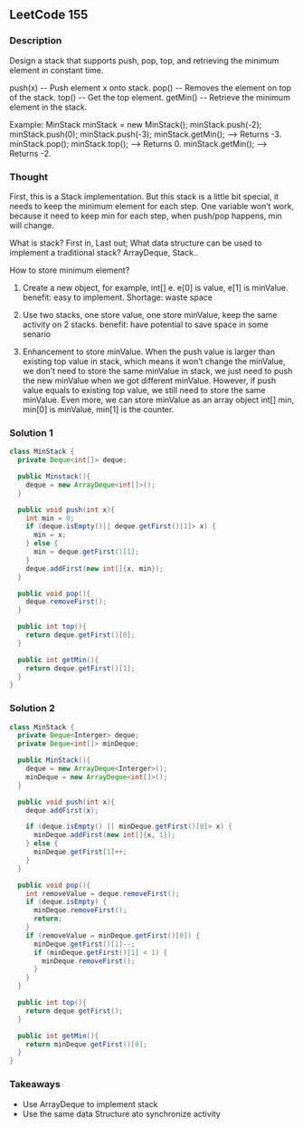 ## LeetCode 155

### Description
Design a stack that supports push, pop, top, and retrieving the minimum element in constant time.

push(x) -- Push element x onto stack.
pop() -- Removes the element on top of the stack.
top() -- Get the top element.
getMin() -- Retrieve the minimum element in the stack.

Example:
MinStack minStack = new MinStack();
minStack.push(-2);
minStack.push(0);
minStack.push(-3);
minStack.getMin();   --> Returns -3.
minStack.pop();
minStack.top();      --> Returns 0.
minStack.getMin();   --> Returns -2.

### Thought
First,	this	is	a	Stack	implementation. But	this	stack	is	a
little	bit	special,	it	needs	to	keep	the	minimum element
for	each	step.	One	variable won’t	work,	because	it	need
to	keep	min	for	each	step,	when	push/pop	happens,	min
will	change.

What	is	stack?	First	in,	Last	out;
What	data	structure	can	be	used	to implement	a
traditional	stack?	 ArrayDeque,	Stack..

How	to	store	minimum element?
1. Create	a	new	object,	for	example,	int[]	e.	e[0] is
value,	e[1]	is	minValue. benefit: easy	to
implement.	Shortage: waste	space

2. Use	two	stacks, one	store	value,	one	store
minValue,	 keep	the	same	activity	on	2	stacks.
benefit: have	potential	to	save	space	in	some
senario

3. Enhancement	to	store	minValue.
When	the	push	value is	larger	than	existing	top
value	in	stack,	which	means	it	won’t change	the
minValue,	we	don’t	need	to	store	the	same
minValue	in	stack,	we	just	need	to	push	the	new
minValue	when	we	got	different	minValue.
However,	if	push	value	equals	to	existing	top
value,	we	still	need	to	store	the	same	minValue.
Even	more,	we	can	store	minValue	as	an	array
object	int[]	min,	min[0]	is	minValue,	min[1]	is	the
counter.

### Solution 1
```java
class MinStack {
  private Deque<int[]> deque;

  public Minstack(){
    deque = new ArrayDeque<int[]>();
  }

  public void push(int x){
    int min = 0;
    if (deque.isEmpty()|| deque.getFirst()[1]> x) {
      min = x;
    } else {
      min = deque.getFirst()[1];
    }
    deque.addFirst(new int[]{x, min});
  }

  public void pop(){
    deque.removeFirst();
  }

  public int top(){
    return deque.getFirst()[0];
  }

  public int getMin(){
    return deque.getFirst()[1];
  }
}
```

### Solution 2
```java
class MinStack {
  private Deque<Interger> deque;
  private Deque<int[]> minDeque;

  public MinStack(){
    deque = new ArrayDeque<Interger>();
    minDeque = new ArrayDeque<int[]>();
  }

  public void push(int x){
    deque.addFirst(x);

    if (deque.isEmpty() || minDeque.getFirst()[0]> x) {
      minDeque.addFirst(new int[]{x, 1});
    } else {
      minDeque.getFirst[1]++;
    }
  }

  public void pop(){
    int removeValue = deque.removeFirst();
    if (deque.isEmpty) {
      minDeque.removeFirst();
      return;
    }
    if (removeValue = minDeque.getFirst()[0]) {
      minDeque.getFirst()[1]--;
      if (minDeque.getFirst()[1] < 1) {
        minDeque.removeFirst();
      }
    }
  }

  public int top(){
    return deque.getFirst();
  }

  public int getMin(){
    return minDeque.getFirst()[0];
  }
}
```

### Takeaways
* Use ArrayDeque to implement stack
* Use the same data Structure ato synchronize activity
